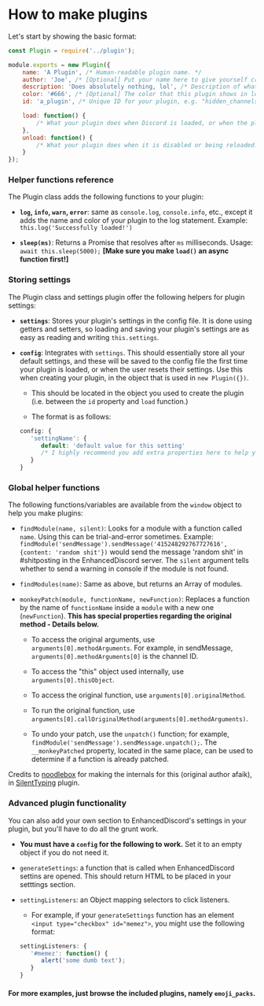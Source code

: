 # How to make plugins

Let's start by showing the basic format:

```js
const Plugin = require('../plugin');

module.exports = new Plugin({
    name: 'A Plugin', /* Human-readable plugin name. */
    author: 'Joe', /* [Optional] Put your name here to give yourself credit for making it :) */
    description: 'Does absolutely nothing, lol', /* Description of what this plugin does. */
    color: '#666', /* [Optional] The color that this plugin shows in logs and in the plugin settings tab. Any valid CSS color will work here. */
    id: 'a_plugin', /* Unique ID for your plugin, e.g. "hidden_channels". Typically, this should be the same as your filename. */

    load: function() {
        /* What your plugin does when Discord is loaded, or when the plugin is reloaded. */
    },
    unload: function() {
        /* What your plugin does when it is disabled or being reloaded. */
    }
});
```

### Helper functions reference

The Plugin class adds the following functions to your plugin:

* **`log`, `info`, `warn`, `error`**: same as `console.log`, `console.info`, etc., except it adds the name and color of your plugin to the log statement. Example: `this.log('Successfully loaded!')`

* **`sleep(ms)`**: Returns a Promise that resolves after `ms` milliseconds. Usage: `await this.sleep(5000);` __[Make sure you make `load()` an async function first!]__

### Storing settings

The Plugin class and settings plugin offer the following helpers for plugin settings:

* **`settings`**: Stores your plugin's settings in the config file. It is done using getters and setters, so loading and saving your plugin's settings are as easy as reading and writing `this.settings`.

* **`config`**: Integrates with `settings`. This should essentially store all your default settings, and these will be saved to the config file the first time your plugin is loaded, or when the user resets their settings. Use this when creating your plugin, in the object that is used in `new Plugin({})`.

   * This should be located in the object you used to create the plugin (i.e. between the `id` property and `load` function.)
   
   * The format is as follows:
   ```js
   config: {
      'settingName': {
         default: 'default value for this setting'
         /* I highly recommend you add extra properties here to help you create the settings section, if you wish to do so. */
      }
   }
   ```
   
### Global helper functions

The following functions/variables are available from the `window` object to help you make plugins:

* `findModule(name, silent)`: Looks for a module with a function called `name`. Using this can be trial-and-error sometimes. Example: `findModule('sendMessage').sendMessage('415248292767727616', {content: 'random shit'})` would send the message 'random shit' in #shitposting in the EnhancedDiscord server. The `silent` argument tells whether to send a warning in console if the module is not found.

* `findModules(name)`: Same as above, but returns an Array of modules.

* `monkeyPatch(module, functionName, newFunction)`: Replaces a function by the name of `functionName` inside a `module` with a new one (`newFunction`). **This has special properties regarding the original method - Details below.**
   
   * To access the original arguments, use `arguments[0].methodArguments`. For example, in sendMessage, `arguments[0].methodArguments[0]` is the channel ID.
   
   * To access the "this" object used internally, use `arguments[0].thisObject`.
   
   * To access the original function, use `arguments[0].originalMethod`.
   
   * To run the original function, use `arguments[0].callOriginalMethod(arguments[0].methodArguments)`.
   
   * To undo your patch, use the `unpatch()` function; for example, `findModule('sendMessage').sendMessage.unpatch();`. The `__monkeyPatched` property, located in the same place, can be used to determine if a function is already patched.
   
Credits to [noodlebox](https://github.com/noodlebox) for making the internals for this (original author afaik), in [SilentTyping](https://github.com/DiscordInjections/Plugins/tree/master/SilentTyping) plugin.

### Advanced plugin functionality

You can also add your own section to EnhancedDiscord's settings in your plugin, but you'll have to do all the grunt work.

* **You must have a `config` for the following to work.** Set it to an empty object if you do not need it.

* `generateSettings`: a function that is called when EnhancedDiscord settins are opened. This should return HTML to be placed in your setttings section.

* `settingListeners`: an Object mapping selectors to click listeners.
   * For example, if your `generateSettings` function has an element `<input type="checkbox" id="memez">`, you might use the following format:
   ```js
   settingListeners: {
      '#memez': function() {
         alert('some dumb text');
      }
   }
   ```

#### For more examples, just browse the included plugins, namely `emoji_packs`.
